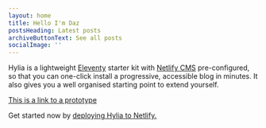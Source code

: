 ```yaml
---
layout: home
title: Hello I'm Daz
postsHeading: Latest posts
archiveButtonText: See all posts
socialImage: ''
---
```

Hylia is a lightweight [Eleventy](https://11ty.io) starter kit with [Netlify CMS](https://www.netlifycms.org/) pre-configured, so that you can one-click install a progressive, accessible blog in minutes. It also gives you a well organised starting point to extend yourself.

[This is a link to a prototype](http://localhost:8080/src/prototypes/BES-Mobile/index.html)

Get started now by [deploying Hylia to Netlify.](https://app.netlify.com/start/deploy?repository=https://github.com/andybelldesign/hylia&stack=cms)
